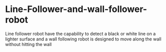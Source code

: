 # Line-Follower-and-wall-follower-robot
Line follower robot have the capability to detect a black or white  line on a lighter surface and a wall following robot is designed to move along the wall without hitting the wall
